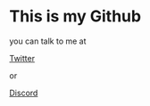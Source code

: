 <h1>This is my Github</h1>
<p>you can talk to me at</p><a href="https://twitter.com/notwmap" target="_blank" rel="external">Twitter</a>
<p>or</p><a href="https://discord.com/users/654105641316515854" target="_blank" rel="external"> Discord</a>
